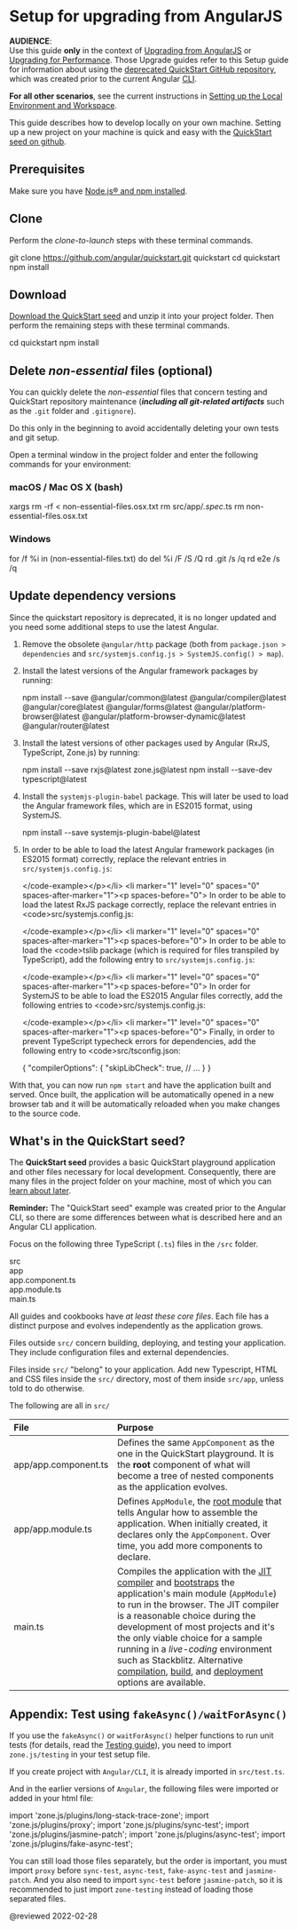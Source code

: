 # Setup for upgrading from AngularJS

<!--todo: Question: Can we remove this file and instead direct readers to https://github.com/angular/quickstart/blob/master/README.md -->

<div class="alert is-critical">

**AUDIENCE**: <br />
Use this guide **only** in the context of  [Upgrading from AngularJS](guide/upgrade "Upgrading from AngularJS to Angular") or [Upgrading for Performance](guide/upgrade-performance "Upgrading for Performance").
Those Upgrade guides refer to this Setup guide for information about using the [deprecated QuickStart GitHub repository](https://github.com/angular/quickstart "Deprecated Angular QuickStart GitHub repository"), which was created prior to the current Angular [CLI](cli "CLI Overview").

**For all other scenarios**, see the current instructions in [Setting up the Local Environment and Workspace](guide/setup-local "Setting up for Local Development").

</div>

<!--
The <live-example name=quickstart>QuickStart live-coding</live-example> example is an Angular *playground*.
There are also some differences from a local app, to simplify that live-coding experience.
In particular, the QuickStart live-coding example shows just the AppComponent file; it creates the equivalent of app.module.ts and main.ts internally for the playground only.
-->

This guide describes how to develop locally on your own machine. Setting up a new project on your machine is quick and easy with the [QuickStart seed on github](https://github.com/angular/quickstart "Install the github QuickStart repo").

## Prerequisites

Make sure you have [Node.js&reg; and npm installed](guide/setup-local#prerequisites "Angular prerequisites").

<a id="clone"></a>

## Clone

Perform the *clone-to-launch* steps with these terminal commands.

<code-example format="shell" language="shell">

git clone https://github.com/angular/quickstart.git quickstart
cd quickstart
npm install

</code-example>

<a id="download"></a>

## Download

[Download the QuickStart seed](https://github.com/angular/quickstart/archive/master.zip "Download the QuickStart seed repository") and unzip it into your project folder. Then perform the remaining steps with these terminal commands.

<code-example format="shell" language="shell">

cd quickstart
npm install

</code-example>

<a id="non-essential"></a>

## Delete *non-essential* files (optional)

You can quickly delete the *non-essential* files that concern testing and QuickStart repository maintenance \(***including all git-related artifacts*** such as the `.git` folder and `.gitignore`\).

<div class="alert is-important">

Do this only in the beginning to avoid accidentally deleting your own tests and git setup.

</div>

Open a terminal window in the project folder and enter the following commands for your environment:

### macOS / Mac OS X (bash)

<code-example format="shell" language="shell">

xargs rm -rf &lt; non-essential-files.osx.txt
rm src/app/*.spec*.ts
rm non-essential-files.osx.txt

</code-example>

### Windows

<code-example format="shell" language="shell">

for /f %i in (non-essential-files.txt) do del %i /F /S /Q
rd .git /s /q
rd e2e /s /q

</code-example>

## Update dependency versions

Since the quickstart repository is deprecated, it is no longer updated and you need some additional steps to use the latest Angular.

1.  Remove the obsolete `@angular/http` package \(both from `package.json > dependencies` and `src/systemjs.config.js > SystemJS.config() > map`\).
1.  Install the latest versions of the Angular framework packages by running:

    <code-example format="shell" language="shell">

    npm install --save &commat;angular/common&commat;latest &commat;angular/compiler&commat;latest &commat;angular/core&commat;latest &commat;angular/forms&commat;latest &commat;angular/platform-browser&commat;latest &commat;angular/platform-browser-dynamic&commat;latest &commat;angular/router&commat;latest

    </code-example>

1.  Install the latest versions of other packages used by Angular \(RxJS, TypeScript, Zone.js\) by running:

    <code-example format="shell" language="shell">

    npm install --save rxjs&commat;latest zone.js&commat;latest
    npm install --save-dev typescript&commat;latest

    </code-example>

1.  Install the `systemjs-plugin-babel` package. This will later be used to load the Angular framework files, which are in ES2015 format, using SystemJS.

    <code-example format="shell" language="shell">

    npm install --save systemjs-plugin-babel&commat;latest

    </code-example>

1.  In order to be able to load the latest Angular framework packages \(in ES2015 format\) correctly, replace the relevant entries in `src/systemjs.config.js`:

    <code-examples format="javascript" language="javascript" path="upgrade-phonecat-2-hybrid/systemjs.config.1.js" region="angular-paths">&lt;/code-example>&lt;/p>&lt;/li>
&lt;li marker="1" level="0" spaces="0" spaces-after-marker="1">&lt;p spaces-before="0"> In order to be able to load the latest RxJS package correctly, replace the relevant entries in &lt;code>src/systemjs.config.js</code>:

    <code-examples format="javascript" language="javascript" path="upgrade-phonecat-2-hybrid/systemjs.config.1.js" region="rxjs-paths">&lt;/code-example>&lt;/p>&lt;/li>
&lt;li marker="1" level="0" spaces="0" spaces-after-marker="1">&lt;p spaces-before="0"> In order to be able to load the &lt;code>tslib</code> package \(which is required for files transpiled by TypeScript\), add the following entry to `src/systemjs.config.js`:

    <code-examples format="javascript" language="javascript" path="upgrade-phonecat-2-hybrid/systemjs.config.1.js" region="tslib-paths">&lt;/code-example>&lt;/p>&lt;/li>
&lt;li marker="1" level="0" spaces="0" spaces-after-marker="1">&lt;p spaces-before="0"> In order for SystemJS to be able to load the ES2015 Angular files correctly, add the following entries to &lt;code>src/systemjs.config.js</code>:

    <code-examples format="javascript" language="javascript" path="upgrade-phonecat-2-hybrid/systemjs.config.1.js" region="plugin-babel">&lt;/code-example>&lt;/p>&lt;/li>
&lt;li marker="1" level="0" spaces="0" spaces-after-marker="1">&lt;p spaces-before="0"> Finally, in order to prevent TypeScript typecheck errors for dependencies, add the following entry to &lt;code>src/tsconfig.json</code>:

    <code-example format="json" language="json">

    {
      "compilerOptions": {
        "skipLibCheck": true,
        // &hellip;
      }
    }

    </code-example>

With that, you can now run `npm start` and have the application built and served. Once built, the application will be automatically opened in a new browser tab and it will be automatically reloaded when you make changes to the source code.

<a id="seed"></a>

## What's in the QuickStart seed?

The **QuickStart seed** provides a basic QuickStart playground application and other files necessary for local development. Consequently, there are many files in the project folder on your machine, most of which you can [learn about later](guide/file-structure).

<div class="alert is-helpful">

**Reminder:** The "QuickStart seed" example was created prior to the Angular CLI, so there are some differences between what is described here and an Angular CLI application.

</div>

<a id="app-files"></a>

Focus on the following three TypeScript \(`.ts`\) files in the `/src` folder.

<div class="filetree">
  <div class="file">
    src
  </div>
  <div class="children">
    <div class="file">
      app
    </div>
    <div class="children">
      <div class="file">
        app.component.ts
      </div>
      <div class="file">
        app.module.ts
      </div>
    </div>
    <div class="file">
      main.ts
    </div>
  </div>
</div>

<code-tabs>
    <code-pane header="src/app/app.component.ts" path="setup/src/app/app.component.ts"></code-pane>
    <code-pane header="src/app/app.module.ts" path="setup/src/app/app.module.ts"></code-pane>
    <code-pane header="src/main.ts" path="setup/src/main.ts"></code-pane>
</code-tabs>

All guides and cookbooks have *at least these core files*. Each file has a distinct purpose and evolves independently as the application grows.

Files outside `src/` concern building, deploying, and testing your application. They include configuration files and external dependencies.

Files inside `src/` "belong" to your application. Add new Typescript, HTML and CSS files inside the `src/` directory, most of them inside `src/app`, unless told to do otherwise.

The following are all in `src/`

| File                 | Purpose                                                                                                                                                                                                                                                                                                                                                                                                                                                                                                  |
|:-------------------- |:-------------------------------------------------------------------------------------------------------------------------------------------------------------------------------------------------------------------------------------------------------------------------------------------------------------------------------------------------------------------------------------------------------------------------------------------------------------------------------------------------------- |
| app/app.component.ts | Defines the same `AppComponent` as the one in the QuickStart playground. It is the **root** component of what will become a tree of nested components as the application evolves.                                                                                                                                                                                                                                                                                                                        |
| app/app.module.ts    | Defines `AppModule`, the  [root module](guide/bootstrapping "AppModule: the root module") that tells Angular how to assemble the application. When initially created, it declares only the `AppComponent`. Over time, you add more components to declare.                                                                                                                                                                                                                                                |
| main.ts              | Compiles the application with the [JIT compiler](guide/glossary#jit) and [bootstraps](guide/bootstrapping) the application's main module \(`AppModule`\) to run in the browser. The JIT compiler is a reasonable choice during the development of most projects and it's the only viable choice for a sample running in a *live-coding* environment such as Stackblitz. Alternative [compilation](guide/aot-compiler), [build](guide/build), and [deployment](guide/deployment) options are available. |

## Appendix: Test using `fakeAsync()/waitForAsync()`

If you use the `fakeAsync()` or `waitForAsync()` helper functions to run unit tests \(for details, read the [Testing guide](guide/testing-components-scenarios#fake-async)\), you need to import `zone.js/testing` in your test setup file.

<div class="alert is-important">

If you create project with `Angular/CLI`, it is already imported in `src/test.ts`.

</div>

And in the earlier versions of `Angular`, the following files were imported or added in your html file:

<code-example format="html" language="html">

import 'zone.js/plugins/long-stack-trace-zone';
import 'zone.js/plugins/proxy';
import 'zone.js/plugins/sync-test';
import 'zone.js/plugins/jasmine-patch';
import 'zone.js/plugins/async-test';
import 'zone.js/plugins/fake-async-test';

</code-example>

You can still load those files separately, but the order is important, you must import `proxy` before `sync-test`, `async-test`, `fake-async-test` and `jasmine-patch`. And you also need to import `sync-test` before `jasmine-patch`, so it is recommended to just import `zone-testing` instead of loading those separated files.

<!-- links -->

<!-- external links -->

<!-- end links -->

@reviewed 2022-02-28
